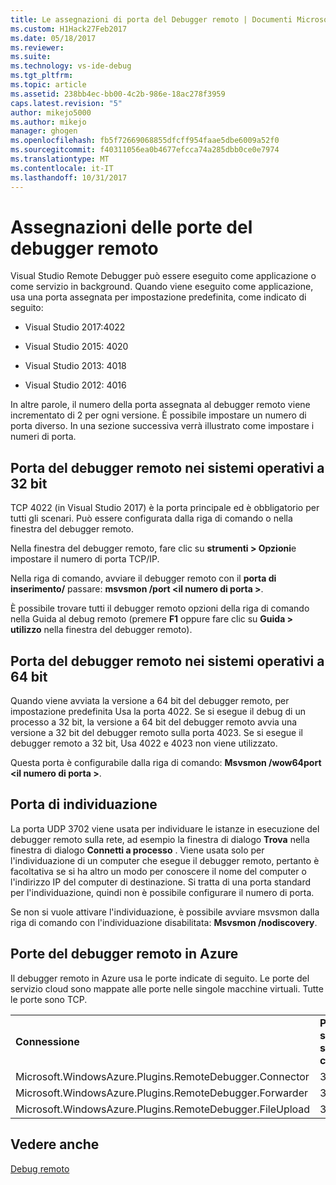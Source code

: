 ```yaml
---
title: Le assegnazioni di porta del Debugger remoto | Documenti Microsoft
ms.custom: H1Hack27Feb2017
ms.date: 05/18/2017
ms.reviewer: 
ms.suite: 
ms.technology: vs-ide-debug
ms.tgt_pltfrm: 
ms.topic: article
ms.assetid: 238bb4ec-bb00-4c2b-986e-18ac278f3959
caps.latest.revision: "5"
author: mikejo5000
ms.author: mikejo
manager: ghogen
ms.openlocfilehash: fb5f72669068855dfcff954faae5dbe6009a52f0
ms.sourcegitcommit: f40311056ea0b4677efcca74a285dbb0ce0e7974
ms.translationtype: MT
ms.contentlocale: it-IT
ms.lasthandoff: 10/31/2017
---
```

# <a name="remote-debugger-port-assignments"></a>Assegnazioni delle porte del debugger remoto
Visual Studio Remote Debugger può essere eseguito come applicazione o come servizio in background. Quando viene eseguito come applicazione, usa una porta assegnata per impostazione predefinita, come indicato di seguito:  

-   Visual Studio 2017:4022

-   Visual Studio 2015: 4020  
  
-   Visual Studio 2013: 4018  
  
-   Visual Studio 2012: 4016  
  
 In altre parole, il numero della porta assegnata al debugger remoto viene incrementato di 2 per ogni versione. È possibile impostare un numero di porta diverso. In una sezione successiva verrà illustrato come impostare i numeri di porta.  
  
## <a name="the-remote-debugger-port-on-32-bit-operating-systems"></a>Porta del debugger remoto nei sistemi operativi a 32 bit  
 TCP 4022 (in Visual Studio 2017) è la porta principale ed è obbligatorio per tutti gli scenari. Può essere configurata dalla riga di comando o nella finestra del debugger remoto.  
  
 Nella finestra del debugger remoto, fare clic su **strumenti > Opzioni**e impostare il numero di porta TCP/IP.  
  
 Nella riga di comando, avviare il debugger remoto con il **porta di inserimento/** passare: **msvsmon /port \<il numero di porta >**.  
  
 È possibile trovare tutti il debugger remoto opzioni della riga di comando nella Guida al debug remoto (premere **F1** oppure fare clic su **Guida > utilizzo** nella finestra del debugger remoto).  
  
## <a name="the-remote-debugger-port-on-64-bit-operating-systems"></a>Porta del debugger remoto nei sistemi operativi a 64 bit  
 Quando viene avviata la versione a 64 bit del debugger remoto, per impostazione predefinita Usa la porta 4022.  Se si esegue il debug di un processo a 32 bit, la versione a 64 bit del debugger remoto avvia una versione a 32 bit del debugger remoto sulla porta 4023. Se si esegue il debugger remoto a 32 bit, Usa 4022 e 4023 non viene utilizzato.  
  
 Questa porta è configurabile dalla riga di comando: **Msvsmon /wow64port \<il numero di porta >**.  
  
## <a name="the-discovery-port"></a>Porta di individuazione  
 La porta UDP 3702 viene usata per individuare le istanze in esecuzione del debugger remoto sulla rete, ad esempio la finestra di dialogo **Trova** nella finestra di dialogo **Connetti a processo** . Viene usata solo per l'individuazione di un computer che esegue il debugger remoto, pertanto è facoltativa se si ha altro un modo per conoscere il nome del computer o l'indirizzo IP del computer di destinazione. Si tratta di una porta standard per l'individuazione, quindi non è possibile configurare il numero di porta.  
  
 Se non si vuole attivare l'individuazione, è possibile avviare msvsmon dalla riga di comando con l'individuazione disabilitata:  **Msvsmon /nodiscovery**.  
  
## <a name="remote-debugger-ports-on-azure"></a>Porte del debugger remoto in Azure  
 Il debugger remoto in Azure usa le porte indicate di seguito. Le porte del servizio cloud sono mappate alle porte nelle singole macchine virtuali. Tutte le porte sono TCP.  
  
||||  
|-|-|-|  
|**Connessione**|**Porta sul servizio cloud**|**Porta sulla macchina virtuale**|  
|Microsoft.WindowsAzure.Plugins.RemoteDebugger.Connector|30400|30398|  
|Microsoft.WindowsAzure.Plugins.RemoteDebugger.Forwarder|31400|31398|  
|Microsoft.WindowsAzure.Plugins.RemoteDebugger.FileUpload|32400|32398|  
  
## <a name="see-also"></a>Vedere anche  
 [Debug remoto](../debugger/remote-debugging.md)